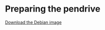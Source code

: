 # Preparing the pendrive

[Download the Debian image](/contents/pendrive_download_debian_image)

[]()
